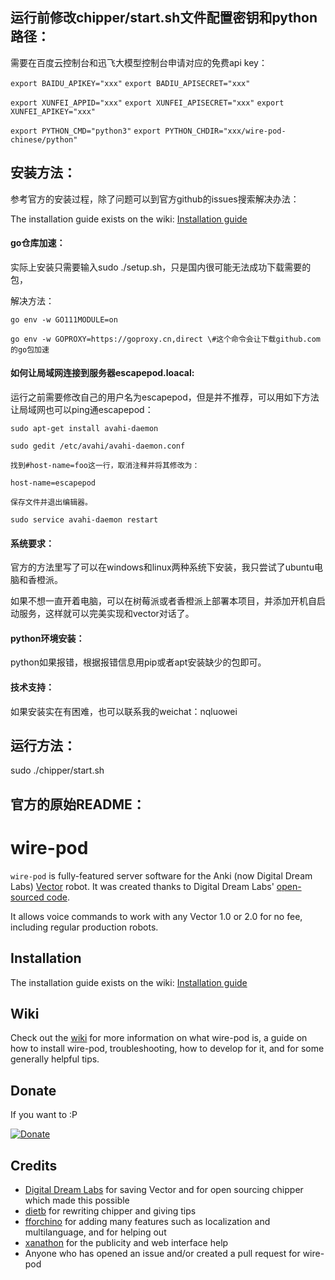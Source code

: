 

## 运行前修改chipper/start.sh文件配置密钥和python路径：

需要在百度云控制台和迅飞大模型控制台申请对应的免费api key：

`export BAIDU_APIKEY="xxx"`
`export BADIU_APISECRET="xxx"`

`export XUNFEI_APPID="xxx"`
`export XUNFEI_APISECRET="xxx"`
`export XUNFEI_APIKEY="xxx"`

`export PYTHON_CMD="python3"`
`export PYTHON_CHDIR="xxx/wire-pod-chinese/python"`



## 安装方法：

参考官方的安装过程，除了问题可以到官方github的issues搜索解决办法：

The installation guide exists on the wiki: [Installation guide](https://github.com/kercre123/wire-pod/wiki/Installation)



#### go仓库加速：

实际上安装只需要输入sudo ./setup.sh，只是国内很可能无法成功下载需要的包，

解决方法：

`go env -w GO111MODULE=on`

`go env -w GOPROXY=https://goproxy.cn,direct \#这个命令会让下载github.com的go包加速`



#### 如何让局域网连接到服务器escapepod.loacal:

运行之前需要修改自己的用户名为escapepod，但是并不推荐，可以用如下方法让局域网也可以ping通escapepod：

`sudo apt-get install avahi-daemon`

`sudo gedit /etc/avahi/avahi-daemon.conf`

`找到#host-name=foo这一行，取消注释并将其修改为：`

`host-name=escapepod`

`保存文件并退出编辑器。`

`sudo service avahi-daemon restart`



#### 系统要求：

官方的方法里写了可以在windows和linux两种系统下安装，我只尝试了ubuntu电脑和香橙派。

如果不想一直开着电脑，可以在树莓派或者香橙派上部署本项目，并添加开机自启动服务，这样就可以完美实现和vector对话了。



#### python环境安装：

python如果报错，根据报错信息用pip或者apt安装缺少的包即可。



#### 技术支持：

如果安装实在有困难，也可以联系我的weichat：nqluowei



## 运行方法：

sudo ./chipper/start.sh



## 官方的原始README：


# wire-pod

`wire-pod` is fully-featured server software for the Anki (now Digital Dream Labs) [Vector](https://web.archive.org/web/20190417120536if_/https://www.anki.com/en-us/vector) robot. It was created thanks to Digital Dream Labs' [open-sourced code](https://github.com/digital-dream-labs/chipper).

It allows voice commands to work with any Vector 1.0 or 2.0 for no fee, including regular production robots.

## Installation

The installation guide exists on the wiki: [Installation guide](https://github.com/kercre123/wire-pod/wiki/Installation)

## Wiki

Check out the [wiki](https://github.com/kercre123/wire-pod/wiki) for more information on what wire-pod is, a guide on how to install wire-pod, troubleshooting, how to develop for it, and for some generally helpful tips.

## Donate

If you want to :P

[![Donate](https://img.shields.io/badge/Donate-PayPal-green.svg)](https://www.paypal.com/donate/?business=53VQ3Q95TD2M6&no_recurring=0&currency_code=USD)

## Credits

- [Digital Dream Labs](https://github.com/digital-dream-labs) for saving Vector and for open sourcing chipper which made this possible
- [dietb](https://github.com/dietb) for rewriting chipper and giving tips
- [fforchino](https://github.com/fforchino) for adding many features such as localization and multilanguage, and for helping out
- [xanathon](https://github.com/xanathon) for the publicity and web interface help
- Anyone who has opened an issue and/or created a pull request for wire-pod
